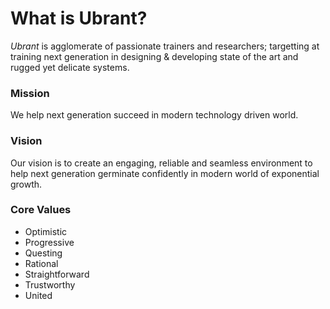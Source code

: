 # What is Ubrant?
*Ubrant* is agglomerate of passionate trainers and researchers; targetting at training next generation in designing & developing state of the art and rugged yet delicate systems.




### Mission
We help next generation succeed in modern technology driven world.




### Vision
Our vision is to create an engaging, reliable and seamless environment to help next generation germinate confidently in modern world of exponential growth.




### Core Values
  - Optimistic
  - Progressive
  - Questing
  - Rational
  - Straightforward
  - Trustworthy
  - United

